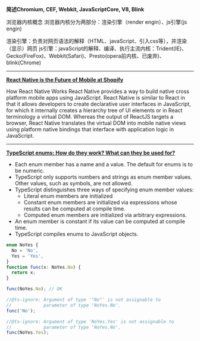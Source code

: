 **简述Chromium, CEF, Webkit, JavaScriptCore, V8, Blink**

浏览器内核概念
浏览器内核分为两部分：渲染引擎（render engin）、js引擎(js engin)

渲染引擎：负责对网页语法的解释（HTML、javaScript、引入css等），并渲染（显示）网页
js引擎：javaScript的解释、编译、执行主流内核：Trident(IE)、Gecko(FireFox)、Webkit(Safari)、Presto(opera前内核、已废弃)、blink(Chrome)

---

**[React Native is the Future of Mobile at Shopify](https://engineering.shopify.com/blogs/engineering/react-native-future-mobile-shopify)**

How React Native Works
React Native provides a way to build native cross platform mobile apps using JavaScript. React Native is similar to React in that it allows developers to create declarative user interfaces in JavaScript, for which it internally creates a hierarchy tree of UI elements or in React terminology a virtual DOM. Whereas the output of ReactJS targets a browser, React Native translates the virtual DOM into mobile native views using platform native bindings that interface with application logic in JavaScript.

---

**[TypeScript enums: How do they work? What can they be used for?](https://2ality.com/2020/01/typescript-enums.html)**

- Each enum member has a name and a value. The default for enums is to be numeric.
- TypeScript only supports numbers and strings as enum member values. Other values, such as symbols, are not allowed.
- TypeScript distinguishes three ways of specifying enum member values:
  - Literal enum members are initialized
  - Constant enum members are initialized via expressions whose results can be computed at compile time.
  - Computed enum members are initialized via arbitrary expressions.
- An enum member is constant if its value can be computed at compile time.
- TypeScript compiles enums to JavaScript objects.

```typescript
enum NoYes {
  No = 'No',
  Yes = 'Yes',
}
function func(x: NoYes.No) {
  return x;
}

func(NoYes.No); // OK

//@ts-ignore: Argument of type '"No"' is not assignable to
//            parameter of type 'NoYes.No'.
func('No');

//@ts-ignore: Argument of type 'NoYes.Yes' is not assignable to
//            parameter of type 'NoYes.No'.
func(NoYes.Yes);
```
